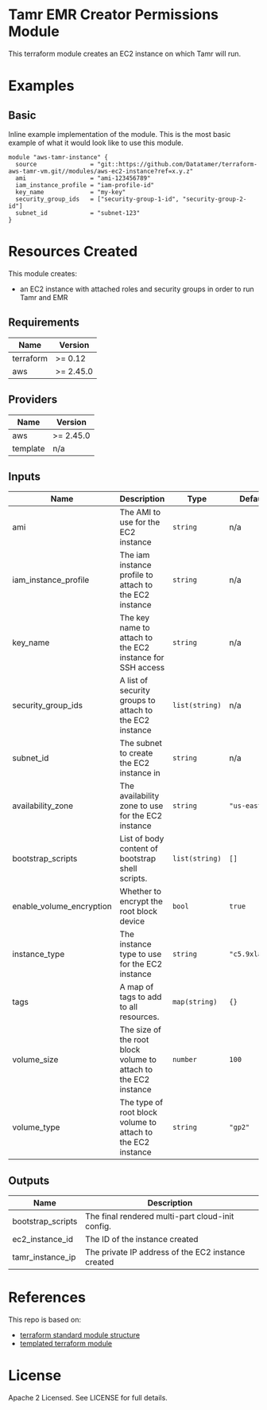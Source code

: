 # Tamr EMR Creator Permissions Module
This terraform module creates an EC2 instance on which Tamr will run.

# Examples
## Basic
Inline example implementation of the module.  This is the most basic example of what it would look like to use this module.
```
module "aws-tamr-instance" {
  source               = "git::https://github.com/Datatamer/terraform-aws-tamr-vm.git//modules/aws-ec2-instance?ref=x.y.z"
  ami                  = "ami-123456789"
  iam_instance_profile = "iam-profile-id"
  key_name             = "my-key"
  security_group_ids   = ["security-group-1-id", "security-group-2-id"]
  subnet_id            = "subnet-123"
}
```

# Resources Created
This module creates:
* an EC2 instance with attached roles and security groups in order to run Tamr and EMR

<!-- BEGINNING OF PRE-COMMIT-TERRAFORM DOCS HOOK -->
## Requirements

| Name | Version |
|------|---------|
| terraform | >= 0.12 |
| aws | >= 2.45.0 |

## Providers

| Name | Version |
|------|---------|
| aws | >= 2.45.0 |
| template | n/a |

## Inputs

| Name | Description | Type | Default | Required |
|------|-------------|------|---------|:--------:|
| ami | The AMI to use for the EC2 instance | `string` | n/a | yes |
| iam\_instance\_profile | The iam instance profile to attach to the EC2 instance | `string` | n/a | yes |
| key\_name | The key name to attach to the EC2 instance for SSH access | `string` | n/a | yes |
| security\_group\_ids | A list of security groups to attach to the EC2 instance | `list(string)` | n/a | yes |
| subnet\_id | The subnet to create the EC2 instance in | `string` | n/a | yes |
| availability\_zone | The availability zone to use for the EC2 instance | `string` | `"us-east-1a"` | no |
| bootstrap\_scripts | List of body content of bootstrap shell scripts. | `list(string)` | `[]` | no |
| enable\_volume\_encryption | Whether to encrypt the root block device | `bool` | `true` | no |
| instance\_type | The instance type to use for the EC2 instance | `string` | `"c5.9xlarge"` | no |
| tags | A map of tags to add to all resources. | `map(string)` | `{}` | no |
| volume\_size | The size of the root block volume to attach to the EC2 instance | `number` | `100` | no |
| volume\_type | The type of root block volume to attach to the EC2 instance | `string` | `"gp2"` | no |

## Outputs

| Name | Description |
|------|-------------|
| bootstrap\_scripts | The final rendered multi-part cloud-init config. |
| ec2\_instance\_id | The ID of the instance created |
| tamr\_instance\_ip | The private IP address of the EC2 instance created |

<!-- END OF PRE-COMMIT-TERRAFORM DOCS HOOK -->

# References
This repo is based on:
* [terraform standard module structure](https://www.terraform.io/docs/modules/index.html#standard-module-structure)
* [templated terraform module](https://github.com/tmknom/template-terraform-module)

# License
Apache 2 Licensed. See LICENSE for full details.
